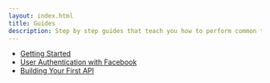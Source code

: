 ```yaml
---
layout: index.html
title: Guides
description: Step by step guides that teach you how to perform common tasks with Perk.
---
```



* [Getting Started](/guides/getting-started-os-x.html)
* [User Authentication with Facebook](/guides/user-auth-with-facebook.html)
* [Building Your First API](/guides/building-your-first-api.html)